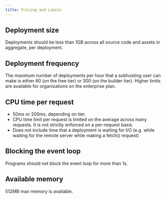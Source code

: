 ```yaml
---
title: Pricing and Limits
---
```


## Deployment size

Deployments should be less than 1GB across all source code and assets in
aggregate, per deployment.

## Deployment frequency

The maximum number of deployments per hour that a subhosting user can make is
either 60 (on the free tier) or 300 (on the builder tier). Higher limits are
available for organizations on the enterprise plan.

## CPU time per request

- 50ms or 200ms, depending on tier.
- CPU time limit per request is limited on the average across many requests. It
  is not strictly enforced on a per-request basis.
- Does not include time that a deployment is waiting for I/O (e.g. while waiting
  for the remote server while making a fetch() request)

## Blocking the event loop

Programs should not block the event loop for more than 1s.

## Available memory

512MB max memory is available.
